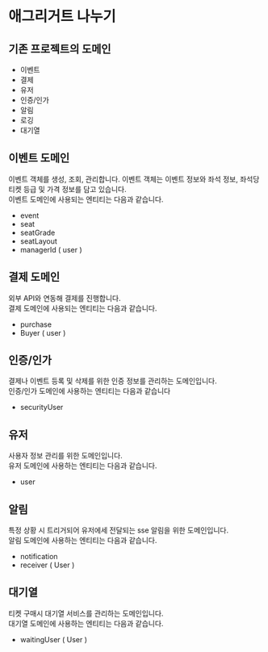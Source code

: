 # 애그리거트 나누기
## 기존 프로젝트의 도메인
* 이벤트
* 결제
* 유저
* 인증/인가
* 알림
* 로깅
* 대기열

## 이벤트 도메인
이벤트 객체를 생성, 조회, 관리합니다. 이벤트 객체는 이벤트 정보와 좌석 정보, 좌석당 티켓 등급 및 가격 정보를 담고 있습니다.<br/>
이벤트 도메인에 사용되는 엔티티는 다음과 같습니다.
* event
* seat
* seatGrade
* seatLayout
* managerId ( user )

## 결제 도메인
외부 API와 연동해 결제를 진행합니다.<br/>
결제 도메인에 사용되는 엔티티는 다음과 같습니다.
* purchase
* Buyer ( user )

## 인증/인가
결제나 이벤트 등록 및 삭제를 위한 인증 정보를 관리하는 도메인입니다.<br/>
인증/인가 도메인에 사용하는 엔티티는 다음과 같습니다
* securityUser

## 유저
사용자 정보 관리를 위한 도메인입니다. <br/>
유저 도메인에 사용하는 엔티티는 다음과 같습니다.
* user

## 알림
특정 상황 시 트리거되어 유저에세 전달되는 sse 알림을 위한 도메인입니다.<br/>
알림 도메인에 사용하는 엔티티는 다음과 같습니다.
* notification
* receiver ( User )

## 대기열
티켓 구매시 대기열 서비스를 관리하는 도메인입니다.<br/>
대기열 도메인에 사용하는 엔티티는 다음과 같습니다.
* waitingUser ( User )


